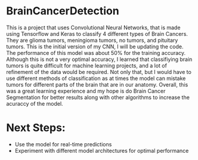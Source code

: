 # BrainCancerDetection
This is a project that uses Convolutional Neural Networks, that is made using Tensorflow and Keras to classify 4 different types of Brain Cancers. They are glioma tumors,  meningioma tumors, no tumors, and pituitary tumors. This is the initial version of my CNN, I will be updating the code. The performance of this model was about 50% for the training accuracy. Although this is not a very optimal accuracy, I learned that classifiying brain tumors is quite difficult for machine learning projects, and a lot of refinement of the data would be required. Not only that, but I would have to use different methods of classification as at times the model can mistake tumors for different parts of the brain that are in our anatomy. Overall, this was a great learning experience and my hope is do Brain Cancer Segmentation for better results along with other algorithms to increase the acuraccy of the model.


# Next Steps:

- Use the model for real-time predictions
- Experiment with different model architectures for optimal performance
